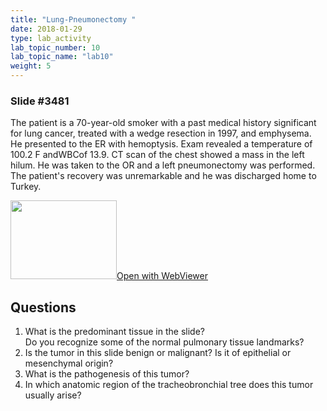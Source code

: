 ```yaml
---
title: "Lung-Pneumonectomy "
date: 2018-01-29
type: lab_activity
lab_topic_number: 10
lab_topic_name: "lab10"
weight: 5
---
```

<div class="entrybody">
<h3>Slide #3481</h3>

<p>The patient is a 70-year-old smoker with a past medical history significant for lung cancer, treated with a wedge resection in 1997, and emphysema. He presented to the ER with hemoptysis. Exam revealed a temperature of 100.2 F and<span class="caps">WBC</span>of 13.9. CT scan of the chest showed a mass in the left hilum. He was taken to the OR and a left pneumonectomy was performed. The patient's recovery was unremarkable and he was discharged home to Turkey.<br clear="all"></p>

<div class="thumbnail"><a href="http://virtualslides.cumc.columbia.edu/3481.svs/view.apml?" target="_blank"><img alt="" src="/assets/images/slide_3481.jpg" width="170" height="126" class="mt-image-left"></a><a href="http://virtualslides.cumc.columbia.edu/3481.svs/view.apml?" target="_blank">Open with WebViewer</a></div>

<h2>Questions</h2>


<ol>
<li>What is the predominant tissue in the slide?<br>Do you recognize some of the normal pulmonary tissue landmarks?</li>
<li>Is the tumor in this slide benign or malignant? Is it of epithelial or mesenchymal origin?</li>
<li>What is the pathogenesis of this tumor?</li>
<li>In which anatomic region of the tracheobronchial tree does this tumor usually arise?</li>
</ol>


						
</div>

